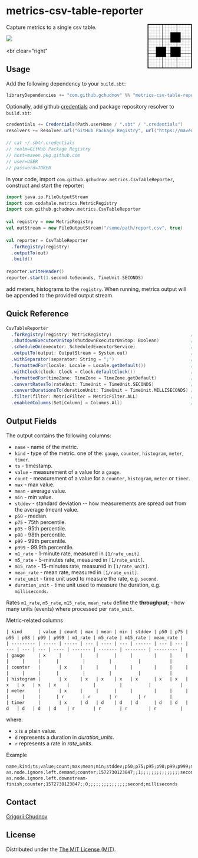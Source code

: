 # metrics-csv-table-reporter

<img src="docs/metrics-csv-table-reporter.png" width="120px" height="120px" align="right">

Capture metrics to a single csv table.

![](https://github.com/gchudnov/metrics-csv-table-reporter/workflows/Scala%20CI/badge.svg)

<br clear="right"<!-- Turn off the wrapping for the logo image. -->

## Usage

Add the following dependency to your `build.sbt`:

```scala
libraryDependencies += "com.github.gchudnov" %% "metrics-csv-table-reporter" % "1.0.0"
```

Optionally, add github [credentials](https://help.github.com/en/github/authenticating-to-github/creating-a-personal-access-token-for-the-command-line) and package repository resolver to `build.sbt`:

```scala
credentials += Credentials(Path.userHome / ".sbt" / ".credentials")
resolvers += Resolver.url("GitHub Package Registry", url("https://maven.pkg.github.com/gchudnov/metrics-csv-table-reporter"))

// cat ~/.sbt/.credentials
// realm=GitHub Package Registry
// host=maven.pkg.github.com
// user=USER
// password=TOKEN
```

In your code, import `com.github.gchudnov.metrics.CsvTableReporter`, construct and start the reporter:

```scala
import java.io.FileOutputStream
import com.codahale.metrics.MetricRegistry
import com.github.gchudnov.metrics.CsvTableReporter

val registry = new MetricRegistry
val outStream = new FileOutputStream("/some/path/report.csv", true)

val reporter = CsvTableReporter
  .forRegistry(registry)
  .outputTo(out)
  .build()

reporter.writeHeader()
reporter.start(1.second.toSeconds, TimeUnit.SECONDS)
```

add meters, histograms to the `registry`. When running, metrics output will be appended to the provided output stream.

## Quick Reference

```scala
CsvTableReporter
  .forRegistry(registry: MetricRegistry)                              // A registry to build a reporter for.
  .shutdownExecutorOnStop(shutdownExecutorOnStop: Boolean)            // Whether reporting executor stopped at the same time as reporter.
  .scheduleOn(executor: ScheduledExecutorService)                     // The executor to use while scheduling reporting of metrics.
  .outputTo(output: OutputStream = System.out)                        // Write to the given OutputStream.
  .withSeparator(separator: String = ";")                             // Delimiter to separate the values.
  .formattedFor(locale: Locale = Locale.getDefault())                 // Format numbers using the given Locale.
  .withClock(clock: Clock = Clock.defaultClock())                     // Clock to use to get the time.
  .formattedFor(timeZone: TimeZone = TimeZone.getDefault)             // Format time using the given TimeZone.
  .convertRatesTo(rateUnit: TimeUnit = TimeUnit.SECONDS)              // Convert rates to the given time unit.
  .convertDurationsTo(durationUnit: TimeUnit = TimeUnit.MILLISECONDS) // Convert durations to the given time unit.
  .filter(filter: MetricFilter = MetricFilter.ALL)                    // Report only metrics that match the given filter.
  .enabledColumns(Set[Column] = Columns.All)                          // Enable only specified columns in the output.
```

## Output Fields

The output contains the following columns:

- `name` - name of the metric.
- `kind` - type of the metric. one of the: `gauge`, `counter`, `histogram`, `meter`, `timer`.
- `ts` - timestamp.
- `value` - measurement of a value for a `gauge`.
- `count` - measurement of a value for a `counter`, `histogram`, `meter` or `timer`.
- `max` - max value.
- `mean` - average value.
- `min` - min value.
- `stddev` - standard deviation -- how measurements are spread out from the average (mean) value.
- `p50` - median.
- `p75` - 75th percentile.
- `p95` - 95th percentile.
- `p98` - 98th percentile.
- `p99` - 99th percentile.
- `p999` - 99.9th percentile.
- `m1_rate` - 1-minute rate, measured in `[1/rate_unit]`.
- `m5_rate` - 5-minutes rate, measured in `[1/rate_unit]`.
- `m15_rate` - 15-minutes rate, measured in `[1/rate_unit]`.
- `mean_rate` - mean rate, measured in `[1/rate_unit]`.
- `rate_unit` - time unit used to measure the rate, e.g. `second`.
- `duration_unit` - time unit used to measure the duration, e.g. `milliseconds`.

Rates `m1_rate`, `m5_rate`, `m15_rate`, `mean_rate` define the **throughput**; - how many units (events) where processed per `rate_unit`.

Metric-related columns

```text
| kind      | value | count | max | mean | min | stddev | p50 | p75 | p95 | p98 | p99 | p999 | m1_rate | m5_rate | m15_rate | mean_rate |
| --------- | ----- | ----- | --- | ---- | --- | ------ | --- | --- | --- | --- | --- | ---- | ------- | ------- | -------- | --------- |
| gauge     | x     |       |     |      |     |        |     |     |     |     |     |      |         |         |          |           |
| counter   |       | x     |     |      |     |        |     |     |     |     |     |      |         |         |          |           |
| histogram |       | x     | x   | x    | x   | x      | x   | x   | x   | x   | x   | x    |         |         |          |           |
| meter     |       | x     |     |      |     |        |     |     |     |     |     |      | r       | r       | r        | r         |
| timer     |       | x     | d   | d    | d   | d      | d   | d   | d   | d   | d   | d    | r       | r       | r        | r         |
```

where:

- `x` is a plain value.
- `d` represents a duration in *duration_units*.
- `r` represents a rate in *rate_units*.

Example

```text
name;kind;ts;value;count;max;mean;min;stddev;p50;p75;p95;p98;p99;p999;m1_rate;m5_rate;m15_rate;mean_rate;rate_unit;duration_unit
as.node.ignore.left.demand;counter;1572730123847;;1;;;;;;;;;;;;;;;second;milliseconds
as.node.ignore.left.downstream-finish;counter;1572730123847;;0;;;;;;;;;;;;;;;second;milliseconds
```

## Contact

[Grigorii Chudnov](mailto:g.chudnov@gmail.com)

## License

Distributed under the [The MIT License (MIT)](https://github.com/gchudnov/metrics-csv-table-reporter/blob/master/LICENSE).
